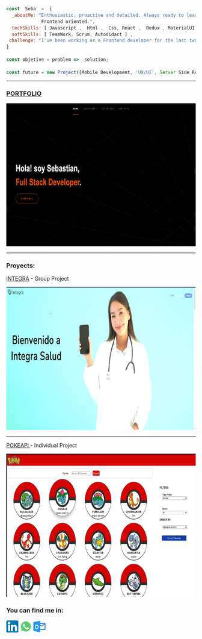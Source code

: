 ```js
const  Seba  =  {
  _aboutMe: "Enthusiastic, proactive and detailed. Always ready to learn and teach.
             Frontend oriented.", 
  techSkills: [ Javascript ,  Html ,  Css, React ,  Redux , MaterialUI, Node, Styled components, CI/CD] , 
  softSkills: [ TeamWork, Scrum, Autodidact ] , 
 challenge: "I've been working as a Frontend developer for the last two years. My main goal is to become a software architect." 
}

const objetive = problem =>  solution;

const future = new Project([Mobile Development, 'UX/UI', Server Side Rendering]);

```
<hr>
<h3><a href="https://sebasanchezi.github.io/" target="_blank" >PORTFOLIO</a></h3>
<img src='imagenes/portfolio.png' alt='pokeapi' height='380' width='540'>
<hr>
<h3>Proyects:</h3>
<p><a href='https://integra-platform.web.app/' target="_blank" >INTEGRA<a/> - Group Project</p>
<a href='https://integra-platform.web.app/' target="_blank" ><img src='imagenes/integra.png' alt='integra' height='380' width='540'><a/>
<hr>
<p><a href='https://sebasanchezi.github.io/pokeapi.html' target="_blank" >POKEAPI <a/>- Individual Project</p>
<a href='https://sebasanchezi.github.io/pokeapi.html' target="_blank" ><img src='imagenes/pokeapi2.png' alt='pokeapi' height='380' width='540'><a/>
<h3>You can find me in:</h3>

 [![LinkedIn](icons/linkedin.png)](https://www.linkedin.com/in/sebastiansanchezisame/)
 [![Whatsapp](icons/whatsapp.png)](https://wa.me/5493424097403)
 [![Outlook](icons/outlook.png)](mailto:sebastian.sanchezisame@outlook.com)
 
  






<!--
